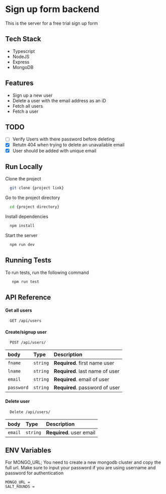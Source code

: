 # Sign up form backend

This is the server for a free trial sign up form

## Tech Stack

- Typescript
- NodeJS
- Express
- MongoDB

## Features

- Sign up a new user
- Delete a user with the email address as an iD
- Fetch all users
- Fetch a user

## TODO

- [ ] Verify Users with there password before deleting
- [x] Retutn 404 when trying to delete an unavailable email
- [x] User should be added with unique email

## Run Locally

Clone the project

```bash
  git clone {project link}
```

Go to the project directory

```bash
  cd {project directory}
```

Install dependencies

```bash
  npm install
```

Start the server

```bash
  npm run dev
```

## Running Tests

To run tests, run the following command

```bash
   npm run test
```

## API Reference

#### Get all users

```http
  GET /api/users
```

#### Create/signup user

```http
  POST /api/users/
```

| body       | Type     | Description                     |
| :--------- | :------- | :------------------------------ |
| `fname`    | `string` | **Required**. first name user   |
| `lname`    | `string` | **Required**. last name of user |
| `email`    | `string` | **Required**. email of user     |
| `password` | `string` | **Required**. password of user  |

#### Delete user

```http
  Delete /api/users/
```

| body    | Type     | Description              |
| :------ | :------- | :----------------------- |
| `email` | `string` | **Required**. user email |

## ENV Variables

For MONGO_URL; You need to create a new mongodb cluster and copy the full url. Make sure to input your password if you are using username and password for authentication

```
MONGO_URL =
SALT_ROUNDS =
```
